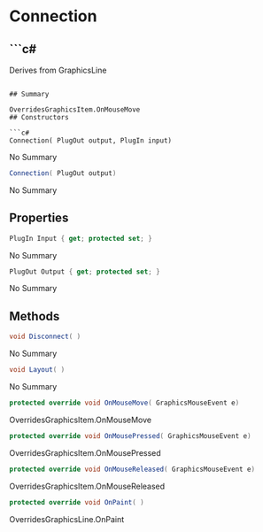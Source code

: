 # Connection

## ```c#
Derives from GraphicsLine
```

## Summary

OverridesGraphicsItem.OnMouseMove
## Constructors

```c#
Connection( PlugOut output, PlugIn input) 
```
No Summary
```c#
Connection( PlugOut output) 
```
No Summary
## Properties

```c#
PlugIn Input { get; protected set; } 
```
No Summary
```c#
PlugOut Output { get; protected set; } 
```
No Summary
## Methods

```c#
void Disconnect( ) 
```
No Summary
```c#
void Layout( ) 
```
No Summary
```c#
protected override void OnMouseMove( GraphicsMouseEvent e) 
```
OverridesGraphicsItem.OnMouseMove
```c#
protected override void OnMousePressed( GraphicsMouseEvent e) 
```
OverridesGraphicsItem.OnMousePressed
```c#
protected override void OnMouseReleased( GraphicsMouseEvent e) 
```
OverridesGraphicsItem.OnMouseReleased
```c#
protected override void OnPaint( ) 
```
OverridesGraphicsLine.OnPaint

